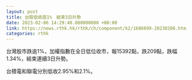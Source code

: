 ```yaml
---
layout: post
title: 台股低收逾1%　結束3日升勢
date: 2023-02-06 14:29:40.000000000 +08:00
link: https://news.rthk.hk/rthk/ch/component/k2/1686699-20230206.htm
categories: rthk
---
```


台灣股市跌逾1%，加權指數在全日低位收市，報15392點，跌209點，跌幅1.34%，結束連續3日升勢。

台積電和聯電分別低收2.95%和2.1%。
